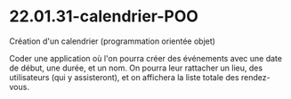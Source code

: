 # 22.01.31-calendrier-POO
Création d'un calendrier (programmation orientée objet)

Coder une application où l'on pourra créer des événements avec une date de début, une durée, et un nom. On pourra leur rattacher un lieu, des utilisateurs (qui y assisteront), et on affichera la liste totale des rendez-vous.